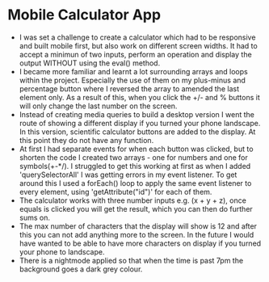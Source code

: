 <h1>Mobile Calculator App</h1>
<ul>
    <li> I was set a challenge to create a calculator which had to be responsive and built mobile first, but also work on different screen widths. It had to       
    accept a minimun of two inputs, perform an operation and display the output WITHOUT using the eval() method.</li>
    <li> I became more familiar and learnt a lot surrounding arrays and loops within the project. Especially the use of them on my plus-minus and percentage 
    button where I reversed the array to amended the last element only. As a result of this, when you click the +/- and % buttons it will only change the   
    last number on the screen.</li>
    <li> Instead of creating media queries to build a desktop version I went the route of showing a different display if you turned your phone landscape. In this version, scientific calculator buttons are added to the display. At this point they do not have any function.</li>
    <li> At first I had separate events for when each button was clicked, but to shorten the code I created two arrays - one for numbers and one for symbols(+-*/). I struggled to get this working at first as when I added 'querySelectorAll' I was getting errors in my event listener. To get around this I used a forEach() loop to apply the same event listener to every element, using 'getAttribute("id")' for each of them.</li>
    <li> The calculator works with three number inputs e.g. (x + y + z), once equals is clicked you will get the result, which you can then do further sums on.    
    </li>
    <li> The max number of characters that the display will show is 12 and after this you can not add anything more to the screen. In the future I would have wanted to be able to have more characters on display if you turned your phone to landscape.</li>
    <li> There is a nightmode applied so that when the time is past 7pm the background goes a dark grey colour.</li>
</ul>
